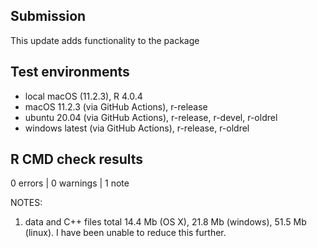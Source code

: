 ## Submission
This update adds functionality to the package

## Test environments
* local macOS (11.2.3), R 4.0.4
* macOS 11.2.3 (via GitHub Actions), r-release
* ubuntu 20.04 (via GitHub Actions), r-release, r-devel, r-oldrel
* windows latest (via GitHub Actions), r-release, r-oldrel

## R CMD check results

0 errors | 0 warnings | 1 note

NOTES:  

1. data and C++ files total 14.4 Mb (OS X), 21.8 Mb (windows), 51.5 Mb (linux). 
I have been unable to reduce this further.  
